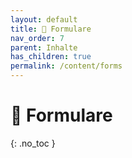 ```yaml
---
layout: default
title: 📨 Formulare
nav_order: 7
parent: Inhalte
has_children: true
permalink: /content/forms
---
```


# 📨 Formulare
{: .no_toc }